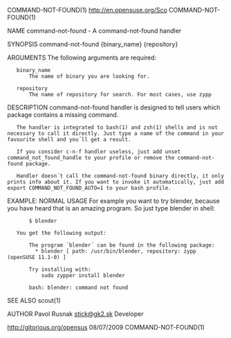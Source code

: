 COMMAND-NOT-FOUND(1)                                                                      http://en.opensuse.org/Sco                                                                     COMMAND-NOT-FOUND(1)



NAME
       command-not-found - A command-not-found handler

SYNOPSIS
       command-not-found {binary_name} {repository}

ARGUMENTS
       The following arguments are required:

       binary_name
           The name of binary you are looking for.

       repository
           The name of repository for search. For most cases, use zypp

DESCRIPTION
       command-not-found handler is designed to tell users which package contains a missing command.

       The handler is integrated to bash(1) and zsh(1) shells and is not necessary to call it directly. Just type a name of the command in your favourite shell and you´ll get a result.

       If you consider c-n-f handler useless, just add unset command_not_found_handle to your profile or remove the command-not-found package.

       Handler doesn´t call the command-not-found binary directly, it only prints info about it. If you want to invoke it automatically, just add export COMMAND_NOT_FOUND_AUTO=1 to your bash profile.

EXAMPLE: NORMAL USAGE
       For example you want to try blender, because you have heard that is an amazing program. So just type blender in shell:

           $ blender

       You get the following output:

           The program ´blender´ can be found in the following package:
             * blender [ path: /usr/bin/blender, repository: zypp (openSUSE 11.1-0) ]

           Try installing with:
               sudo zypper install blender

           bash: blender: command not found

SEE ALSO
       scout(1)

AUTHOR
       Pavol Rusnak <stick@gk2.sk>
           Developer



http://gitorious.org/opensus                                                                      08/07/2009                                                                             COMMAND-NOT-FOUND(1)
